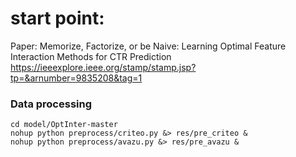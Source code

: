 # start point:
Paper: Memorize, Factorize, or be Naive: Learning Optimal Feature Interaction Methods for CTR Prediction 
https://ieeexplore.ieee.org/stamp/stamp.jsp?tp=&arnumber=9835208&tag=1

### Data processing
```
cd model/OptInter-master
nohup python preprocess/criteo.py &> res/pre_criteo &
nohup python preprocess/avazu.py &> res/pre_avazu &
```

